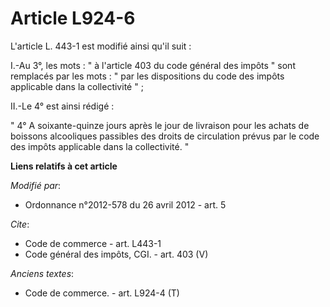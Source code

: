 # Article L924-6

L'article L. 443-1 est modifié ainsi qu'il suit : 

I.-Au 3°, les mots : " à l'article 403 du code général des impôts " sont remplacés par les mots : " par les dispositions du
code des impôts applicable dans la collectivité " ; 

II.-Le 4° est ainsi rédigé : 

" 4° A soixante-quinze jours après le jour de livraison pour les achats de boissons alcooliques passibles des droits de
circulation prévus par le code des impôts applicable dans la collectivité. "

**Liens relatifs à cet article**

_Modifié par_:

  - Ordonnance n°2012-578 du 26 avril 2012 - art. 5

_Cite_:

  - Code de commerce - art. L443-1
  - Code général des impôts, CGI. - art. 403 (V)

_Anciens textes_:

  - Code de commerce. - art. L924-4 (T)
